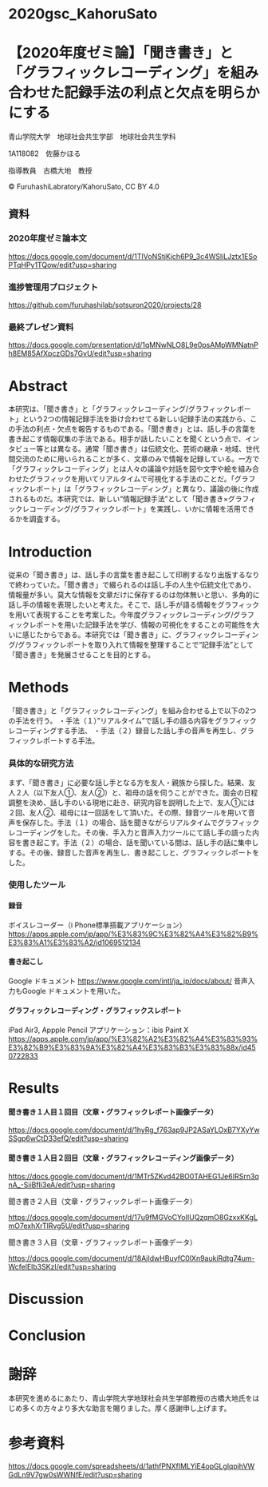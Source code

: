# 2020gsc_KahoruSato
# 【2020年度ゼミ論】「聞き書き」と「グラフィックレコーディング」を組み合わせた記録手法の利点と欠点を明らかにする
青山学院大学　地球社会共生学部　地球社会共生学科

1A118082　佐藤かほる

指導教員　古橋大地　教授

© FuruhashiLabratory/KahoruSato, CC BY 4.0

## 資料

### 2020年度ゼミ論本文

https://docs.google.com/document/d/1TIVoNStjKjch6P9_3c4WSliLJztx1ESoPTqHPy1TQow/edit?usp=sharing

### 進捗管理用プロジェクト

https://github.com/furuhashilab/sotsuron2020/projects/28

### 最終プレゼン資料

https://docs.google.com/presentation/d/1qMNwNLO8L9e0psAMpWMNatnPh8EM85AfXpczGDs7GvU/edit?usp=sharing


# Abstract
本研究は、「聞き書き」と「グラフィックレコーディング/グラフィックレポート」という2つの情報記録手法を掛け合わせてる新しい記録手法の実践から、この手法の利点・欠点を報告するものである。「聞き書き」とは、話し手の言葉を書き起こす情報収集の手法である。相手が話したいことを聞くという点で、インタビュー等とは異なる。通常「聞き書き」は伝統文化、芸術の継承・地域、世代間交流のために用いられることが多く、文章のみで情報を記録している。一方で「グラフィックレコーディング」とは人々の議論や対話を図や文字や絵を組み合わせたグラフィックを用いてリアルタイムで可視化する手法のことだ。「グラフィックレポート」は「グラフィックレコーディング」と異なり、議論の後に作成されるものだ。本研究では、新しい“情報記録手法”として「聞き書き×グラフィックレコーディング/グラフィックレポート」を実践し、いかに情報を活用できるかを調査する。

# Introduction
従来の「聞き書き」は、話し手の言葉を書き起こして印刷するなり出版するなりで終わっていた。「聞き書き」で綴られるのは話し手の人生や伝統文化であり、情報量が多い。莫大な情報を文章だけに保存するのは勿体無いと思い、多角的に話し手の情報を表現したいと考えた。そこで、話し手が語る情報をグラフィックを用いて表現することを考案した。今年度グラフィックレコーディング/グラフィックレポートを用いた記録手法を学び、情報の可視化をすることの可能性を大いに感じたからである。本研究では「聞き書き」に、グラフィックレコーディング/グラフィックレポートを取り入れて情報を整理することで“記録手法”として「聞き書き」を発展させることを目的とする。


# Methods
「聞き書き」と「グラフィックレコーディング」を組み合わせる上で以下の2つの手法を行う。
・手法（１）”リアルタイム”で話し手の語る内容をグラフィックレコーディングする手法、
・手法（２）録音した話し手の音声を再生し、グラフィックレポートする手法。

### 具体的な研究方法
まず、「聞き書き」に必要な話し手となる方を友人・親族から探した。結果、友人２人（以下友人①、友人②）と、祖母の話を伺うことができた。面会の日程調整を決め、話し手のいる現地に赴き、研究内容を説明した上で、友人①には２回、友人②、祖母には一回話をして頂いた。その際、録音ツールを用いて音声を保存した。手法（１）の場合、話を聞きながらリアルタイムでグラフィックレコーディングをした。その後、手入力と音声入力ツールにて話し手の語った内容を書き起こす。手法（２）の場合、話を聞いている間は、話し手の話に集中しする。その後、録音した音声を再生し、書き起こしと、グラフィックレポートをした。

### 使用したツール

#### 録音
ボイスレコーダー（i Phone標準搭載アプリケーション）
https://apps.apple.com/jp/app/%E3%83%9C%E3%82%A4%E3%82%B9%E3%83%A1%E3%83%A2/id1069512134

#### 書き起こし
Google ドキュメント
https://www.google.com/intl/ja_jp/docs/about/
音声入力もGoogle ドキュメントを用いた。

#### グラフィックレコーディング・グラフィックスレポート
iPad Air3, Appple Pencil
アプリケーション：ibis Paint X 
https://apps.apple.com/jp/app/%E3%82%A2%E3%82%A4%E3%83%93%E3%82%B9%E3%83%9A%E3%82%A4%E3%83%B3%E3%83%88x/id450722833


# Results
#### 聞き書き１人目１回目（文章・グラフィックレポート画像データ）

https://docs.google.com/document/d/1hyRg_f763ap9JP2ASaYLOxB7YXyYwSSgp6wCtD33efQ/edit?usp=sharing

#### 聞き書き１人目２回目（文章・グラフィックレコーディング画像データ）

https://docs.google.com/document/d/1MTr5ZKvd42BO0TAHEG1Je6IRSrn3qnA_-SiiBfIi3eA/edit?usp=sharing

聞き書き２人目（文章・グラフィックレポート画像データ）

https://docs.google.com/document/d/17u9fMGVoCYoIIUQzqmO8GzxxKKgLmO7exhXrTlRvg5U/edit?usp=sharing

聞き書き３人目（文章・グラフィックレポート画像データ）

https://docs.google.com/document/d/18AjIdwHBuyfC0lXn9aukiRdtg74um-WcfelElb3SKzI/edit?usp=sharing

# Discussion

# Conclusion

# 謝辞
本研究を進めるにあたり、青山学院大学地球社会共生学部教授の古橋大地氏をはじめ多くの方々より多大な助言を賜りました。厚く感謝申し上げます。

# 参考資料
https://docs.google.com/spreadsheets/d/1athfPNXfIMLYiE4opGLglqpjhVWGdLn9V7gw0sWWNfE/edit?usp=sharing

